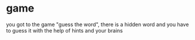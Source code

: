 # game
you got to the game "guess the word", there is a hidden word and you have to guess it with the help of hints and your brains

